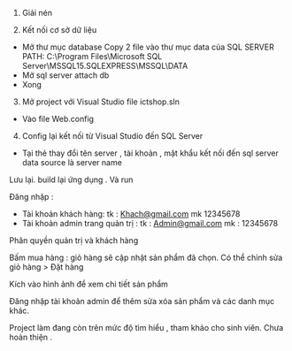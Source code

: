 
1. Giải nén

2. Kết nối cơ sở dữ liệu
- Mở thư mục database Copy 2 file vào thư mục data của SQL SERVER
PATH: C:\Program Files\Microsoft SQL Server\MSSQL15.SQLEXPRESS\MSSQL\DATA
- Mở sql server attach db 
- Xong

3. Mở project với Visual Studio
file ictshop.sln
- Vào file Web.config

4. Config lại kết nối từ Visual Studio đến SQL Server
- Tại thẻ <connectionStrings> </connectionStrings>
thay đổi tên server , tài khoản , mật khẩu kết nối đến sql server
data source là server name

Lưu lại. build lại ứng dụng . Và run

Đăng nhập :
- Tài khoản khách hàng: 
tk : Khach@gmail.com 
mk 12345678
- Tài khoản admin trang quản trị :
tk : Admin@gmail.com
mk : 12345678

Phân quyền quản trị và khách hàng

Bấm mua hàng : giỏ hàng sẽ cập nhật sản phẩm đã chọn.
Có thể chỉnh sửa giỏ hàng >
Đặt hàng

Kích vào hình ảnh để xem chi tiết sản phẩm

Đăng nhập tài khoản admin để thêm sửa xóa sản phẩm và các danh mục khác.

Project làm đang còn trên mức độ tìm hiểu , tham khảo cho sinh viên. Chưa hoàn thiện .
